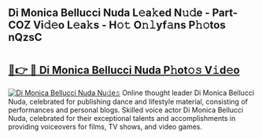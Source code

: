## Di Monica Bellucci Nuda L𝚎a𝚔ed N𝚞𝚍e - Part-COZ Vi𝚍𝚎o L𝚎a𝚔s - H𝚘𝚝 O𝚗𝚕yf𝚊ns P𝚑𝚘tos nQzsC

# <h2><a href="http://kf3z0xg.oniu.top/?m=Di+Monica+Bellucci+Nuda">🔗👉 🔴 Di Monica Bellucci Nuda P𝚑ot𝚘𝚜 V𝚒d𝚎o</a></h2>

[![Di Monica Bellucci Nuda Nu𝚍e𝚜](https://i.imgur.com/0qMVB7G.gif)](http://kf3z0xg.oniu.top/?m=Di+Monica+Bellucci+Nuda)
Online thought leader Di Monica Bellucci Nuda, celebrated for publishing dance and lifestyle material, consisting of performances and personal blogs. Skilled voice actor Di Monica Bellucci Nuda, celebrated for their exceptional talents and accomplishments in providing voiceovers for films, TV shows, and video games.  
